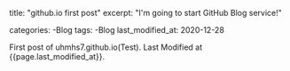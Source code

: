 title: "github.io first post"
excerpt: "I'm going to start GitHub Blog service!"

categories:
-Blog
tags:
-Blog
last_modified_at: 2020-12-28

First post of uhmhs7.github.io(Test).
Last Modified at {{page.last_modified_at}}.